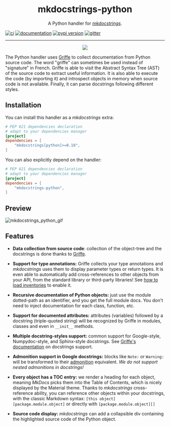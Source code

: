 <h1 align="center">mkdocstrings-python</h1>

<p align="center">A Python handler for <a href="https://github.com/mkdocstrings/mkdocstrings"><i>mkdocstrings</i></a>.</p>

[![ci](https://github.com/mkdocstrings/python/workflows/ci/badge.svg)](https://github.com/mkdocstrings/python/actions?query=workflow%3Aci)
[![documentation](https://img.shields.io/badge/docs-mkdocs-708FCC.svg?style=flat)](https://mkdocstrings.github.io/python/)
[![pypi version](https://img.shields.io/pypi/v/mkdocstrings-python.svg)](https://pypi.org/project/mkdocstrings-python/)
[![gitter](https://badges.gitter.im/join%20chat.svg)](https://app.gitter.im/#/room/#python:gitter.im)

---

<p align="center"><img src="logo.png"></p>

The Python handler uses [Griffe](https://mkdocstrings.github.io/griffe)
to collect documentation from Python source code.
The word "griffe" can sometimes be used instead of "signature" in French.
Griffe is able to visit the Abstract Syntax Tree (AST) of the source code to extract useful information.
It is also able to execute the code (by importing it) and introspect objects in memory
when source code is not available. Finally, it can parse docstrings following different styles.

## Installation

You can install this handler as a *mkdocstrings* extra:

```toml title="pyproject.toml"
# PEP 621 dependencies declaration
# adapt to your dependencies manager
[project]
dependencies = [
    "mkdocstrings[python]>=0.18",
]
```

You can also explicitly depend on the handler:

```toml title="pyproject.toml"
# PEP 621 dependencies declaration
# adapt to your dependencies manager
[project]
dependencies = [
    "mkdocstrings-python",
]
```

## Preview

<!-- TODO: update the GIF with a more recent screen capture. Maybe use mp4 instead -->
![mkdocstrings_python_gif](https://user-images.githubusercontent.com/3999221/77157838-7184db80-6aa2-11ea-9f9a-fe77405202de.gif)

## Features

- **Data collection from source code**: collection of the object-tree and the docstrings is done thanks to
  [Griffe](https://github.com/mkdocstrings/griffe).

- **Support for type annotations:** Griffe collects your type annotations and *mkdocstrings* uses them
  to display parameter types or return types. It is even able to automatically add cross-references
  to other objects from your API, from the standard library or third-party libraries!
  See [how to load inventories](https://mkdocstrings.github.io/usage/#cross-references-to-other-projects-inventories) to enable it.

- **Recursive documentation of Python objects:** just use the module dotted-path as an identifier, and you get the full
  module docs. You don't need to inject documentation for each class, function, etc.

- **Support for documented attributes:** attributes (variables) followed by a docstring (triple-quoted string) will
  be recognized by Griffe in modules, classes and even in `__init__` methods.

- **Multiple docstring-styles support:** common support for Google-style, Numpydoc-style,
  and Sphinx-style docstrings. See [Griffe's documentation](https://mkdocstrings.github.io/griffe/docstrings/) on docstrings support.

- **Admonition support in Google docstrings:** blocks like `Note:` or `Warning:` will be transformed
  to their [admonition](https://squidfunk.github.io/mkdocs-material/reference/admonitions/) equivalent.
  *We do not support nested admonitions in docstrings!*

- **Every object has a TOC entry:** we render a heading for each object, meaning *MkDocs* picks them into the Table
  of Contents, which is nicely displayed by the Material theme. Thanks to *mkdocstrings* cross-reference ability,
  you can reference other objects within your docstrings, with the classic Markdown syntax:
  `[this object][package.module.object]` or directly with `[package.module.object][]`

- **Source code display:** *mkdocstrings* can add a collapsible div containing the highlighted source code
  of the Python object.
